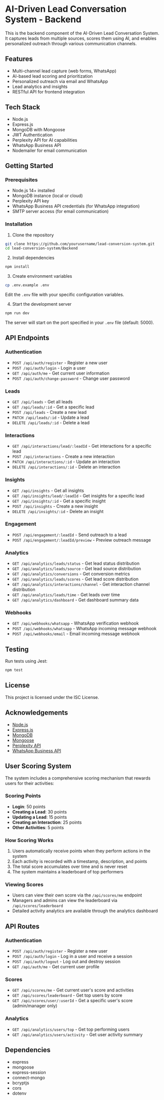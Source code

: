 # AI-Driven Lead Conversation System - Backend

This is the backend component of the AI-Driven Lead Conversation System. It captures leads from multiple sources, scores them using AI, and enables personalized outreach through various communication channels.

## Features

- Multi-channel lead capture (web forms, WhatsApp)
- AI-based lead scoring and prioritization
- Personalized outreach via email and WhatsApp
- Lead analytics and insights
- RESTful API for frontend integration

## Tech Stack

- Node.js
- Express.js
- MongoDB with Mongoose
- JWT Authentication
- Perplexity API for AI capabilities
- WhatsApp Business API
- Nodemailer for email communication

## Getting Started

### Prerequisites

- Node.js 14+ installed
- MongoDB instance (local or cloud)
- Perplexity API key
- WhatsApp Business API credentials (for WhatsApp integration)
- SMTP server access (for email communication)

### Installation

1. Clone the repository
```bash
git clone https://github.com/yourusername/lead-conversion-system.git
cd lead-conversion-system/Backend
```

2. Install dependencies
```bash
npm install
```

3. Create environment variables
```bash
cp .env.example .env
```
Edit the `.env` file with your specific configuration variables.

4. Start the development server
```bash
npm run dev
```

The server will start on the port specified in your `.env` file (default: 5000).

## API Endpoints

### Authentication
- `POST /api/auth/register` - Register a new user
- `POST /api/auth/login` - Login a user
- `GET /api/auth/me` - Get current user information
- `POST /api/auth/change-password` - Change user password

### Leads
- `GET /api/leads` - Get all leads
- `GET /api/leads/:id` - Get a specific lead
- `POST /api/leads` - Create a new lead
- `PATCH /api/leads/:id` - Update a lead
- `DELETE /api/leads/:id` - Delete a lead

### Interactions
- `GET /api/interactions/lead/:leadId` - Get interactions for a specific lead
- `POST /api/interactions` - Create a new interaction
- `PATCH /api/interactions/:id` - Update an interaction
- `DELETE /api/interactions/:id` - Delete an interaction

### Insights
- `GET /api/insights` - Get all insights
- `GET /api/insights/lead/:leadId` - Get insights for a specific lead
- `GET /api/insights/:id` - Get a specific insight
- `POST /api/insights` - Create a new insight
- `DELETE /api/insights/:id` - Delete an insight

### Engagement
- `POST /api/engagement/:leadId` - Send outreach to a lead
- `POST /api/engagement/:leadId/preview` - Preview outreach message

### Analytics
- `GET /api/analytics/leads/status` - Get lead status distribution
- `GET /api/analytics/leads/source` - Get lead source distribution
- `GET /api/analytics/conversions` - Get conversion metrics
- `GET /api/analytics/leads/scores` - Get lead score distribution
- `GET /api/analytics/interactions/channel` - Get interaction channel distribution
- `GET /api/analytics/leads/time` - Get leads over time
- `GET /api/analytics/dashboard` - Get dashboard summary data

### Webhooks
- `GET /api/webhooks/whatsapp` - WhatsApp verification webhook
- `POST /api/webhooks/whatsapp` - WhatsApp incoming message webhook
- `POST /api/webhooks/email` - Email incoming message webhook

## Testing

Run tests using Jest:
```bash
npm test
```

## License

This project is licensed under the ISC License.

## Acknowledgements

- [Node.js](https://nodejs.org/)
- [Express.js](https://expressjs.com/)
- [MongoDB](https://www.mongodb.com/)
- [Mongoose](https://mongoosejs.com/)
- [Perplexity API](https://perplexity.ai/)
- [WhatsApp Business API](https://developers.facebook.com/docs/whatsapp/)

## User Scoring System

The system includes a comprehensive scoring mechanism that rewards users for their activities:

### Scoring Points

- **Login**: 50 points
- **Creating a Lead**: 30 points
- **Updating a Lead**: 15 points
- **Creating an Interaction**: 25 points
- **Other Activities**: 5 points

### How Scoring Works

1. Users automatically receive points when they perform actions in the system
2. Each activity is recorded with a timestamp, description, and points
3. The total score accumulates over time and is never reset
4. The system maintains a leaderboard of top performers

### Viewing Scores

- Users can view their own score via the `/api/scores/me` endpoint
- Managers and admins can view the leaderboard via `/api/scores/leaderboard`
- Detailed activity analytics are available through the analytics dashboard

## API Routes

### Authentication

- `POST /api/auth/register` - Register a new user
- `POST /api/auth/login` - Log in a user and receive a session
- `POST /api/auth/logout` - Log out and destroy session
- `GET /api/auth/me` - Get current user profile

### Scores

- `GET /api/scores/me` - Get current user's score and activities
- `GET /api/scores/leaderboard` - Get top users by score
- `GET /api/scores/user/:userId` - Get a specific user's score (admin/manager only)

### Analytics

- `GET /api/analytics/users/top` - Get top performing users
- `GET /api/analytics/users/activity` - Get user activity summary

## Dependencies

- express
- mongoose
- express-session
- connect-mongo
- bcryptjs
- cors
- dotenv 